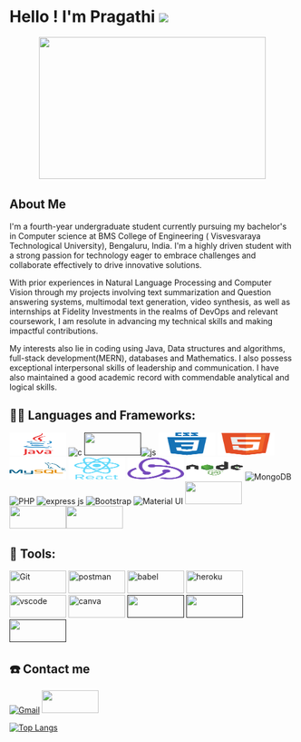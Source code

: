 
<!--
**pragathiyp/pragathiyp** is a ✨ _special_ ✨ repository because its `README.md` (this file) appears on your GitHub profile.

Here are some ideas to get you started:

- 🔭 I’m currently working on ...
- 🌱 I’m currently learning ...
- 👯 I’m looking to collaborate on ...
- 🤔 I’m looking for help with ...
- 💬 Ask me about ...
- 📫 How to reach me: ...
- 😄 Pronouns: ...
- ⚡ Fun fact: ...
-->
<h1>
  Hello ! I'm Pragathi
  <img src="https://media.giphy.com/media/hvRJCLFzcasrR4ia7z/giphy.gif" width="30px"/>
</h1>
<div align="center">
  <img src="https://media.giphy.com/media/765ccrAiB0g9z6EApL/giphy.gif" width="400" height="250"/>
</div>

##  About Me 
I'm a fourth-year undergraduate student currently pursuing my bachelor's in Computer science at BMS College of Engineering ( Visvesvaraya Technological University), Bengaluru, India. I'm a highly driven student with a strong passion for technology eager to embrace challenges and collaborate effectively to drive innovative solutions.

With prior experiences in Natural Language Processing and Computer Vision through my projects involving text summarization and Question answering systems, multimodal text generation, video synthesis, as well as  internships at Fidelity Investments in the realms of DevOps and relevant coursework, I am resolute in advancing my technical skills and making impactful contributions.

My interests also lie in coding using Java, Data structures and algorithms, full-stack development(MERN), databases and Mathematics.
I also possess exceptional interpersonal skills of leadership and communication. I have also maintained a good academic record with commendable analytical and logical skills.


## 👨‍💻 Languages and Frameworks:
<div>
  <img src="https://github.com/devicons/devicon/blob/master/icons/java/java-original-wordmark.svg" title="Java" alt="Java" width="100" height="40"/>&nbsp;<img src="https://img.shields.io/badge/C-00599C?style=for-the-badge&logo=c&logoColor=white" title="c" alt="c" width="100" height="40"/>&nbsp;<a href=""><img alt="" src="https://img.shields.io/badge/Python-3776AB?style=for-the-badge&logo=python&logoColor=white" width="100" height="40"/></a><img src="https://img.shields.io/badge/JavaScript-323330?style=for-the-badge&logo=javascript&logoColor=F7DF1E" title="js" alt="js" width="100" height="40"/>&nbsp;<img src="https://github.com/devicons/devicon/blob/master/icons/css3/css3-plain-wordmark.svg"  title="CSS3" alt="CSS" width="100" height="40"/>&nbsp;<img src="https://github.com/devicons/devicon/blob/master/icons/html5/html5-original.svg" title="HTML5" alt="HTML" width="100" height="40"/>&nbsp;<img src="https://github.com/devicons/devicon/blob/master/icons/mysql/mysql-original-wordmark.svg" title="MySQL"  alt="MySQL" width="100" height="40"/>&nbsp;<img src="https://github.com/devicons/devicon/blob/master/icons/react/react-original-wordmark.svg" title="React" alt="React" width="100" height="40"/>&nbsp;<img src="https://github.com/devicons/devicon/blob/master/icons/redux/redux-original.svg" title="Redux" alt="Redux " width="100" height="40"/>&nbsp;<img src="https://github.com/devicons/devicon/blob/master/icons/nodejs/nodejs-original-wordmark.svg" title="NodeJS" alt="NodeJS" width="100" height="40"/>&nbsp;<img src="https://img.shields.io/badge/MongoDB-4EA94B?style=for-the-badge&logo=mongodb&logoColor=white" title="MongoDB" alt="MongoDB" width="100" height="40"/>&nbsp;<img src="https://img.shields.io/badge/PHP-777BB4?style=for-the-badge&logo=php&logoColor=white" title="PHP" alt="PHP" width="100" height="40"/>&nbsp;<img src="https://img.shields.io/badge/Express.js-000000?style=for-the-badge&logo=express&logoColor=white" title="expressJs" alt="express js" width="100" height="40"/>&nbsp;<img src="https://img.shields.io/badge/Bootstrap-563D7C?style=for-the-badge&logo=bootstrap&logoColor=white" title="bootstrap" alt="Bootstrap" width="100" height="40"/>&nbsp;<img src="https://img.shields.io/badge/Material%20UI-007FFF?style=for-the-badge&logo=mui&logoColor=white" title="Material UI" alt="Material UI" width="80" height="40"/>&nbsp;<img alt="" src="https://img.shields.io/badge/scikit_learn-F7931E?style=for-the-badge&logo=scikit-learn&logoColor=white" width="100" height="40"/><img alt="" src="https://img.shields.io/badge/numpy-%23013243.svg?style=for-the-badge&logo=numpy&logoColor=white " width="100" height="40"/><img alt="" src="https://img.shields.io/badge/pandas-%23150458.svg?style=for-the-badge&logo=pandas&logoColor=white" width="100" height="40"/>
</div>


## 🔧 Tools:

<div>
    <img src="https://img.shields.io/badge/GIT-E44C30?style=for-the-badge&logo=git&logoColor=white" title="Git" **alt="Git" width="100" height="40"/>
    <img src="https://img.shields.io/badge/Postman-FF6C37?style=for-the-badge&logo=Postman&logoColor=white" title="postman" **alt="postman" width="100" height="40"/>  
       <img src="https://img.shields.io/badge/Babel-F9DC3E?style=for-the-badge&logo=babel&logoColor=white" title="babel" **alt="babel" width="100" height="40"/>
  <img src="https://img.shields.io/badge/Heroku-430098?style=for-the-badge&logo=heroku&logoColor=white" title="heroku" **alt="babel" width="100" height="40"/>
  <img src="https://img.shields.io/badge/VSCode-0078D4?style=for-the-badge&logo=visual%20studio%20code&logoColor=white" title="vscode" **alt="vscode" width="100" height="40"/>
  <img src="https://img.shields.io/badge/Canva-%2300C4CC.svg?&style=for-the-badge&logo=Canva&logoColor=white" title="canva" **alt="canva" width="100" height="40"/>
  <a href=""><img alt="" src="https://img.shields.io/badge/Jupyter-F37626.svg?&style=for-the-badge&logo=Jupyter&logoColor=white" width="100" height="40"/></a>
<a href=""><img alt="" src="https://img.shields.io/badge/Microsoft_Office-D83B01?style=for-the-badge&logo=microsoft-office&logoColor=white" width="100" height="40"/></a>
<a href=""><img alt="" src="https://img.shields.io/badge/Canva-%2300C4CC.svg?&style=for-the-badge&logo=Canva&logoColor=white" width="100" height="40"/></a>


  

  
</div>

## ☎️ Contact me 

<a href = "mailto:pragathiyp2352@gmail.com?subject=From your Github Profile" ><img alt="Gmail" src="https://img.shields.io/badge/Gmail-D14836?style=for-the-badge&logo=gmail&logoColor=white" width="100" height="40"/></a>
<a href = "https://www.linkedin.com/in/pragathi-y-p-351795223/" ><img src="https://img.shields.io/badge/linkedin%20-%230077B5.svg?&style=for-the-badge&logo=linkedin&logoColor=white" width="100" height="40"/></a>
<div>

[![Top Langs](https://github-readme-stats.vercel.app/api/top-langs/?username=pragathiyp&layout=compact&theme=vision-friendly-dark)](https://github.com/anuraghazra/github-readme-stats)
  </div>
